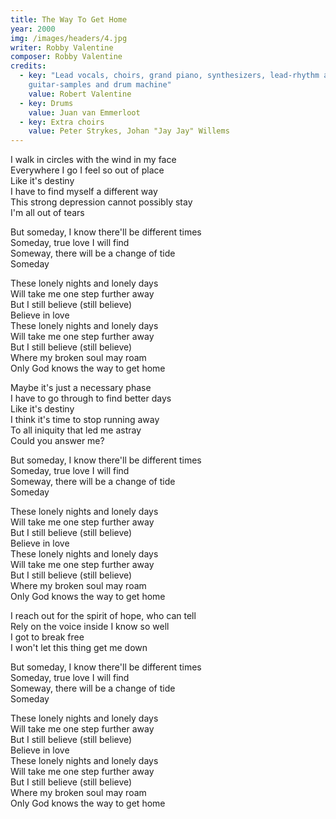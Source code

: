 ```yaml
---
title: The Way To Get Home
year: 2000
img: /images/headers/4.jpg
writer: Robby Valentine
composer: Robby Valentine
credits:
  - key: "Lead vocals, choirs, grand piano, synthesizers, lead-rhythm and acoustic guitars, bass 
    guitar-samples and drum machine"
    value: Robert Valentine
  - key: Drums
    value: Juan van Emmerloot
  - key: Extra choirs
    value: Peter Strykes, Johan "Jay Jay" Willems
---
```


<p>I walk in circles with the wind in my face<br />
Everywhere I go I feel so out of place<br />
Like it's destiny<br />
I have to find myself a different way<br />
This strong depression cannot possibly stay<br />
I'm all out of tears</p>

<p>But someday, I know there'll be different times<br />
Someday, true love I will find<br />
Someway, there will be a change of tide<br />
Someday</p>

<p>These lonely nights and lonely days<br />
Will take me one step further away<br />
But I still believe (still believe)<br />
Believe in love<br />
These lonely nights and lonely days<br />
Will take me one step further away<br />
But I still believe (still believe)<br />
Where my broken soul may roam<br />
Only God knows the way to get home</p>

<p>Maybe it's just a necessary phase<br />
I have to go through to find better days<br />
Like it's destiny<br />
I think it's time to stop running away<br />
To all iniquity that led me astray<br />
Could you answer me?</p>

<p>But someday, I know there'll be different times<br />
Someday, true love I will find<br />
Someway, there will be a change of tide<br />
Someday</p>

<p>These lonely nights and lonely days<br />
Will take me one step further away<br />
But I still believe (still believe)<br />
Believe in love<br />
These lonely nights and lonely days<br />
Will take me one step further away<br />
But I still believe (still believe)<br />
Where my broken soul may roam<br />
Only God knows the way to get home</p>

<p>I reach out for the spirit of hope, who can tell<br />
Rely on the voice inside I know so well<br />
I got to break free<br />
I won't let this thing get me down</p>

<p>But someday, I know there'll be different times<br />
Someday, true love I will find<br />
Someway, there will be a change of tide<br />
Someday</p>

<p>These lonely nights and lonely days<br />
Will take me one step further away<br />
But I still believe (still believe)<br />
Believe in love<br />
These lonely nights and lonely days<br />
Will take me one step further away<br />
But I still believe (still believe)<br />
Where my broken soul may roam<br />
Only God knows the way to get home</p>